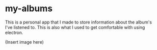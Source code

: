 # my-albums

This is a personal app that I made to store information about the album's I've listened to. This is also what I used to get comfortable with using electron.

(Insert image here)